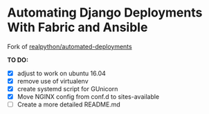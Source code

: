 # Automating Django Deployments With Fabric and Ansible

Fork of [realpython/automated-deployments](realpython/automated-deployments)

<b>TO DO:</b>
- [x] adjust to work on ubuntu 16.04
- [x] remove use of virtualenv
- [x] create systemd script for GUnicorn
- [x] Move NGINX config from conf.d to sites-available
- [ ] Create a more detailed README.md

